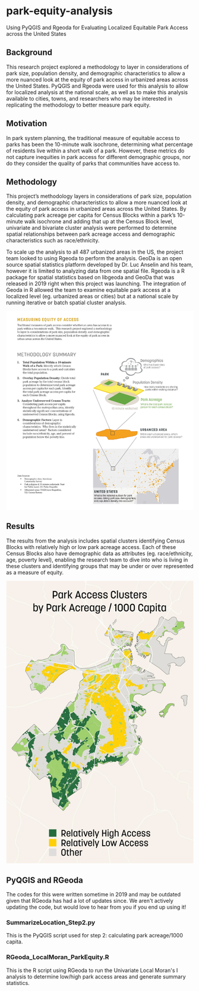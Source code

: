 # park-equity-analysis
Using PyQGIS and Rgeoda for Evaluating Localized Equitable Park Access across the United States

## Background
This research project explored a methodology to layer in considerations of park size, population density, and demographic characteristics to allow a more nuanced look at the equity of park access in urbanized areas across the United States. PyQGIS and Rgeoda were used for this analysis to allow for localized analysis at the national scale, as well as to make this analysis available to cities, towns, and researchers who may be interested in replicating the methodology to better measure park equity.

## Motivation
In park system planning, the traditional measure of equitable access to parks has been the 10-minute walk isochrone, determining what percentage of residents live within a short walk of a park. However, these metrics do not capture inequities in park access for different demographic groups, nor do they consider the quality of parks that communities have access to. 

## Methodology
This project’s methodology layers in considerations of park size, population density, and demographic characteristics to allow a more nuanced look at the equity of park access in urbanized areas across the United States. By calculating park acreage per capita for Census Blocks within a park’s 10-minute walk isochrone and adding that up at the Census Block level, univariate and bivariate cluster analysis were performed to determine spatial relationships between park acreage access and demographic characteristics such as race/ethnicity. 

To scale up the analysis to all 487 urbanized areas in the US, the project team looked to using Rgeoda to perform the analysis. GeoDa is an open source spatial statistics platform developed by Dr. Luc Anselin and his team, however it is limited to analyzing data from one spatial file. Rgeoda is a R package for spatial statistics based on libgeoda and GeoDa that was released in 2019 right when this project was launching. The integration of Geoda in R allowed the team to examine equitable park access at a localized level (eg. urbanized areas or cities) but at a national scale by running iterative or batch spatial cluster analysis. 

![Park Access Clusters by Park Acreage/1000 Capita: Boston](Img/Methodology_Summary.jpg)

## Results
The results from the analysis includes spatial clusters identifying Census Blocks with relatively high or low park acreage access. Each of these Census Blocks also have demographic data as attributes (eg. race/ethnicity, age, poverty level), enabling the research team to dive into who is living in these clusters and identifying groups that may be under or over represented as a measure of equity.

![Park Access Clusters by Park Acreage/1000 Capita: Boston](Img/CaseStudyMaps_Boston_Export2.png)

## PyQGIS and RGeoda
The codes for this were written sometime in 2019 and may be outdated given that RGeoda has had a lot of updates since. We aren't actively updating the code, but would love to hear from you if you end up using it!

### SummarizeLocation_Step2.py
This is the PyQGIS script used for step 2: calculating park acreage/1000 capita.

### RGeoda_LocalMoran_ParkEquity.R
This is the R script using RGeoda to run the Univariate Local Moran's I analysis to determine low/high park access areas and generate summary statistics.
